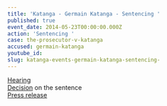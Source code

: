 ```yaml
---
title: 'Katanga - Germain Katanga - Sentencing '
published: true
event_date: 2014-05-23T00:00:00.000Z
action: 'Sentencing '
case: the-prosecutor-v-katanga
accused: germain-katanga
youtube_id:
slug: katanga-events-germain-katanga-sentencing-
---
```



[Hearing](https://youtu.be/fDZZRx9ekKw)
<br>[Decision](https://www.icc-cpi.int/Pages/record.aspx?docNo=ICC-01/04-01/07-3484) on the sentence
<br>[Press release](https://www.icc-cpi.int/pages/item.aspx?name=PR1008)